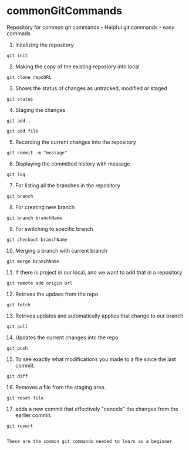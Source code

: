 # commonGitCommands
Repository for common git commands - Helpful git commands - easy commads

1. Initalizing the repository
```
git init
```

2. Making the copy of the existing reposiory into local
```
git clone repoURL
```

3. Shows the status of changes as untracked, modified or staged
```
git status
```

4. Staging the changes
```
git add .
```
```
git add file
```

5. Recording the current changes into the repository
```
git commit -m "message"
```

6. Displaying the committed history with message
```
git log
```
7. For listing all the branches in the repository

```
git branch
```
8. For creating new branch

```
git branch branchName
```

9. For switching to specific branch

```
git checkout branchName
```

10. Merging a branch with current branch
```
git merge branchName
```
11. If there is project in our local, and we want to add that in a repository

```
git remote add origin url
```

12. Retrives the updaes from the repo

```
git fetch
```

13. Retrives updates and automatically applies that change to our branch
```
git pull
```

14. Updates the current changes into the repo
```
git push
```

15. To see exactly what modifications you made to a file since the last commit.
```
git diff
```

16. Removes a file from the staging area.
```
git reset file
```

17. adds a new commit that effectively "cancels" the changes from the earlier commit.
```
git revert


These are the common git commands needed to learn as a beginner
